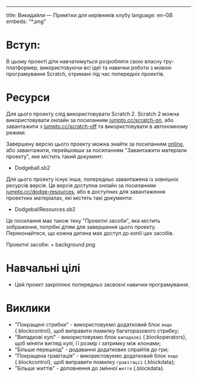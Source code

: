 * * *

title: Викидайли — Примітки для керівників клубу language: en-GB embeds: "*.png"

# Вступ:

В цьому проекті діти навчатимуться розробляти свою власну гру-платформер, використовуючи всі ідеї та навички роботи з мовою програмування Scratch, отримані під час попередніх проектів.

# Ресурси

Для цього проекту слід використовувати Scratch 2. Scratch 2 можна використовувати онлайн за посиланням [jumpto.cc/scratch-on](http://jumpto.cc/scratch-on), або завантажити з [jumpto.cc/scratch-off](http://jumpto.cc/scratch-off) та використовувати в автономному режимі.

Завершену версію цього проекту можна знайти за посиланням [online](http://scratch.mit.edu/projects/39740618/#editor), або завантажити, перейшовши за посиланням "Завантажити матеріали проекту", яке містить такий документ:

+ Dodgeball.sb2

Для цього проекту існує інша, попередньо завантажена із зовнішніх ресурсів версія. Ця версія доступна онлайн за посиланням [jumpto.cc/dodge-resources](http://jumpto.cc/dodge-resources), або в доступних для завантаження проектних матеріалах, які містять такі документи:

+ DodgeballResources.sb2 

Це посилання має також теку "Проектні засоби", яка містить зображення, потрібні дітям для завершення цього проекту. Переконайтеся, що кожна дитина має доступ до копії цих засобів.

Проектні засоби: + background.png

# Навчальні цілі

+ Цей проект закріплює попередньо засвоєні навички програмування.

# Виклики

+ "Покращені стрибки" - використовуємо додатковий блок `якщо` {.blockcontrol}, щоб виправити помилку багаторазового стрибку;
+ "Випадкові кулі" - використовуємо блок `випадкові` {.blockoperators}, щоб міняти вигляд кулі, її розмір і затримку між клонами;
+ "Більше перешкод" - додавання додаткових спрайтів до гри;
+ "Покращена гравітація" - використовуємо додатковий блок `якщо` {.blockcontrol}, щоб виправити помилку `гравітації` {.blockdata};
+ "Більше життів" - доповнення до змінної `життя` {.blockdata}.